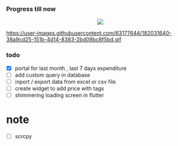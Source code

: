 ### Progress till now
<p align="center">
  <img  src="https://user-images.githubusercontent.com/63177644/182031640-38a9cd25-151b-4d14-8383-2bd09bc8f5bd.gif">
</p>

https://user-images.githubusercontent.com/63177644/182031640-38a9cd25-151b-4d14-8383-2bd09bc8f5bd.gif

### todo
- [x]  portal for last month , last 7 days expenditure
- [ ]  add custom query in database
- [ ]  inport / export data from excel or csv file
- [ ]  create widget to add price with tags
- [ ]  shimmering loading screen in flutter

# note
- [ ]  scrcpy
